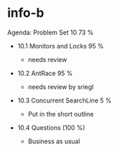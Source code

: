 
# info-b


Agenda: Problem Set 10           73 % 

- 10.1 Monitors and Locks    	 95 %
  - needs review
  
- 10.2 AntRace   				 95 %
  - needs review by sriegl
  
- 10.3 Concurrent SearchLine      5 %
  - Put in the short outline
  
- 10.4 Questions	            (100 %)
  - Business as usual
  
  